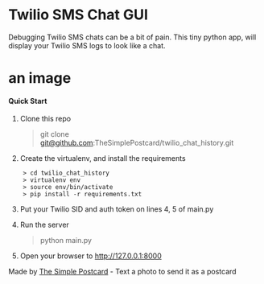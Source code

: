 # Twilio SMS Chat GUI

Debugging Twilio SMS chats can be a bit of pain. This tiny python app, will display your Twilio SMS logs to look like a chat.

# an image

#### <i class="icon-file"></i> Quick Start
1. Clone this repo
    > git clone git@github.com:TheSimplePostcard/twilio_chat_history.git
    
2. Create the virtualenv, and install the requirements
```
    > cd twilio_chat_history
    > virtualenv env
    > source env/bin/activate
    > pip install -r requirements.txt
```

3. Put your Twilio SID and auth token on lines 4, 5 of main.py
4.  Run the server
    > python main.py
    
5. Open your browser to http://127.0.0.1:8000



Made by [The Simple Postcard](https://www.TheSimplePostcard.com) - Text a photo to send it as a postcard
